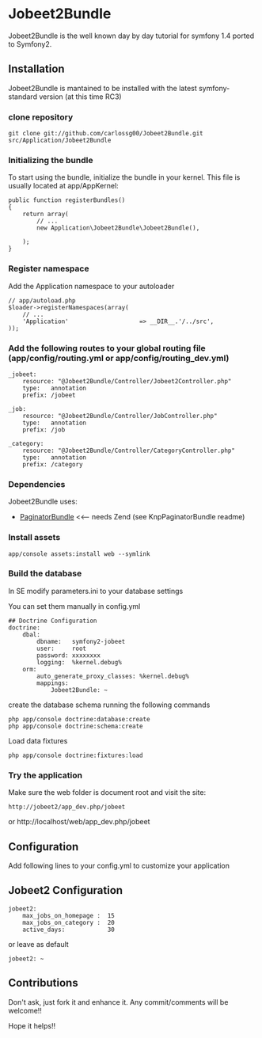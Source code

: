 # Jobeet2Bundle

Jobeet2Bundle is the well known day by day tutorial for symfony 1.4 ported to Symfony2.

## Installation

Jobeet2Bundle is mantained to be installed with the latest symfony-standard version (at this time RC3)

### clone repository

	git clone git://github.com/carlossg00/Jobeet2Bundle.git src/Application/Jobeet2Bundle

### Initializing the bundle
 To start using the bundle, initialize the bundle in your kernel. This file is usually located at app/AppKernel: 

  
 	public function registerBundles()
 	{
 		return array(
 			// ...
	 		new Application\Jobeet2Bundle\Jobeet2Bundle(),
 		
 		);
 	}

### Register namespace
 
 Add the Application namespace to your autoloader
 
 	// app/autoload.php
 	$loader->registerNamespaces(array(
    	// ...
    	'Application'					 => __DIR__.'/../src',    	
    ));
    
### Add the following routes to your global routing file (app/config/routing.yml or app/config/routing_dev.yml)

    _jobeet:
        resource: "@Jobeet2Bundle/Controller/Jobeet2Controller.php"
        type:   annotation
        prefix: /jobeet

    _job:
        resource: "@Jobeet2Bundle/Controller/JobController.php"
        type:   annotation
        prefix: /job

    _category:
        resource: "@Jobeet2Bundle/Controller/CategoryController.php"
        type:   annotation
        prefix: /category
    

### Dependencies

Jobeet2Bundle uses:

  - [PaginatorBundle](http://github.com/knplabs/KnpPaginatorBundle) <<-- needs Zend (see KnpPaginatorBundle readme)

### Install assets

	app/console assets:install web --symlink


### Build the database
 
 In SE modify parameters.ini to your database settings

 You can set them manually in config.yml
 
	## Doctrine Configuration
	doctrine:
   		dbal:
       		dbname:   symfony2-jobeet
       		user:     root
       		password: xxxxxxxx
       		logging:  %kernel.debug%
   		orm:
       		auto_generate_proxy_classes: %kernel.debug%
       		mappings:
           		Jobeet2Bundle: ~


 create the database schema running the following commands
	
	php app/console doctrine:database:create	
	php app/console doctrine:schema:create 

 Load data fixtures

	php app/console doctrine:fixtures:load


### Try the application

Make sure the web folder is document root and visit the site:

	http://jobeet2/app_dev.php/jobeet
 or
    http://localhost/web/app_dev.php/jobeet

## Configuration

 Add following lines to your config.yml to customize your application

## Jobeet2 Configuration
    jobeet2:
        max_jobs_on_homepage :  15
        max_jobs_on_category :  20 
        active_days:            30
 
 or leave as default
 
    jobeet2: ~   

## Contributions

 Don't ask, just fork it and enhance it.
 Any commit/comments will be welcome!!

 Hope it helps!!

